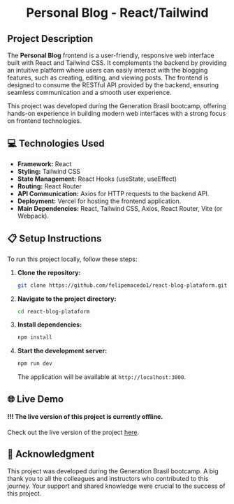 
<div align="center">

# Personal Blog - React/Tailwind

</div>

## Project Description

The **Personal Blog** frontend is a user-friendly, responsive web interface built with React and Tailwind CSS. It complements the backend by providing an intuitive platform where users can easily interact with the blogging features, such as creating, editing, and viewing posts. The frontend is designed to consume the RESTful API provided by the backend, ensuring seamless communication and a smooth user experience.

This project was developed during the Generation Brasil bootcamp, offering hands-on experience in building modern web interfaces with a strong focus on frontend technologies.

## 💻 Technologies Used

- **Framework:** React
- **Styling:** Tailwind CSS
- **State Management:** React Hooks (useState, useEffect)
- **Routing:** React Router
- **API Communication:** Axios for HTTP requests to the backend API.
- **Deployment:** Vercel for hosting the frontend application.
- **Main Dependencies:** React, Tailwind CSS, Axios, React Router, Vite (or Webpack).

## 📋 Setup Instructions

To run this project locally, follow these steps:

1. **Clone the repository:**
   ```bash
   git clone https://github.com/felipemacedo1/react-blog-plataform.git
   ```

2. **Navigate to the project directory:**
   ```bash
   cd react-blog-plataform
   ```

3. **Install dependencies:**
   ```bash
   npm install
   ```

4. **Start the development server:**
   ```bash
   npm run dev
   ```

   The application will be available at `http://localhost:3000`.

## 🌐 Live Demo

#### !!! The live version of this project is currently offline.
Check out the live version of the project [here](https://blog-pessoal-react-chi-ten.vercel.app/).

## 🙏 Acknowledgment

This project was developed during the Generation Brasil bootcamp. A big thank you to all the colleagues and instructors who contributed to this journey. Your support and shared knowledge were crucial to the success of this project.
